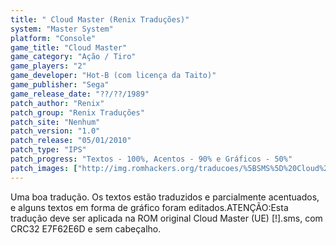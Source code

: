 ```yaml
---
title: " Cloud Master (Renix Traduções)"
system: "Master System"
platform: "Console"
game_title: "Cloud Master"
game_category: "Ação / Tiro"
game_players: "2"
game_developer: "Hot-B (com licença da Taito)"
game_publisher: "Sega"
game_release_date: "??/??/1989"
patch_author: "Renix"
patch_group: "Renix Traduções"
patch_site: "Nenhum"
patch_version: "1.0"
patch_release: "05/01/2010"
patch_type: "IPS"
patch_progress: "Textos - 100%, Acentos - 90% e Gráficos - 50%"
patch_images: ["http://img.romhackers.org/traducoes/%5BSMS%5D%20Cloud%20Master%20-%20Renix%20Tradu%C3%A7%C3%B5es%20-%201.png","http://img.romhackers.org/traducoes/%5BSMS%5D%20Cloud%20Master%20-%20Renix%20Tradu%C3%A7%C3%B5es%20-%202.png","http://img.romhackers.org/traducoes/%5BSMS%5D%20Cloud%20Master%20-%20Renix%20Tradu%C3%A7%C3%B5es%20-%203.png"]
---
```

Uma boa tradução. Os textos estão traduzidos e parcialmente acentuados, e alguns textos em forma de gráfico foram editados.ATENÇÃO:Esta tradução deve ser aplicada na ROM original Cloud Master (UE) [!].sms, com CRC32 E7F62E6D e sem cabeçalho.